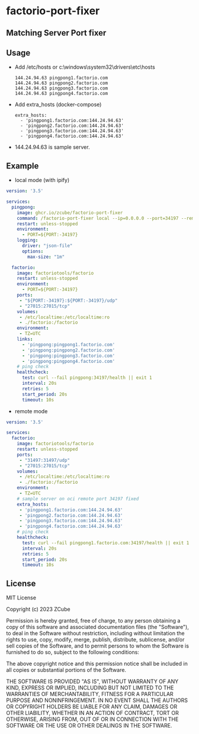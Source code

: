 # factorio-port-fixer

## Matching Server Port fixer

## Usage

* Add /etc/hosts or c:\windows\system32\drivers\etc\hosts
  ```
  144.24.94.63 pingpong1.factorio.com
  144.24.94.63 pingpong2.factorio.com
  144.24.94.63 pingpong3.factorio.com
  144.24.94.63 pingpong4.factorio.com
  ```
* Add extra_hosts (docker-compose)
  ```
  extra_hosts:
    - 'pingpong1.factorio.com:144.24.94.63'
    - 'pingpong2.factorio.com:144.24.94.63'
    - 'pingpong3.factorio.com:144.24.94.63'
    - 'pingpong4.factorio.com:144.24.94.63'
  ```

* 144.24.94.63 is sample server.

## Example

* local mode (with ipify)

```yaml
version: '3.5'

services:
  pingpong:
    image: ghcr.io/zcube/factorio-port-fixer
    command: /factorio-port-fixer local --ip=0.0.0.0 --port=34197 --remotePort=${PORT:-34197}
    restart: unless-stopped
    environment:
      - PORT=${PORT:-34197}
    logging:
      driver: "json-file"
      options:
        max-size: "1m"

  factorio:
    image: factoriotools/factorio
    restart: unless-stopped
    environment:
      - PORT=${PORT:-34197}
    ports:
     - "${PORT:-34197}:${PORT:-34197}/udp"
     - "27015:27015/tcp"
    volumes:
     - /etc/localtime:/etc/localtime:ro
     - ./factorio:/factorio
    environment:
     - TZ=UTC
    links:
      - 'pingpong:pingpong1.factorio.com'
      - 'pingpong:pingpong2.factorio.com'
      - 'pingpong:pingpong3.factorio.com'
      - 'pingpong:pingpong4.factorio.com'
    # ping check
    healthcheck:
      test: curl --fail pingpong:34197/health || exit 1
      interval: 20s
      retries: 5
      start_period: 20s
      timeout: 10s
```

* remote mode

```yaml
version: '3.5'

services:
  factorio:
    image: factoriotools/factorio
    restart: unless-stopped
    ports:
     - "31497:31497/udp"
     - "27015:27015/tcp"
    volumes:
     - /etc/localtime:/etc/localtime:ro
     - ./factorio:/factorio
    environment:
     - TZ=UTC
    # sample server on oci remote port 34197 fixed
    extra_hosts:
     - 'pingpong1.factorio.com:144.24.94.63'
     - 'pingpong2.factorio.com:144.24.94.63'
     - 'pingpong3.factorio.com:144.24.94.63'
     - 'pingpong4.factorio.com:144.24.94.63'
    # ping check
    healthcheck:
      test: curl --fail pingpong1.factorio.com:34197/health || exit 1
      interval: 20s
      retries: 5
      start_period: 20s
      timeout: 10s
```

## License

MIT License

Copyright (c) 2023 ZCube

Permission is hereby granted, free of charge, to any person obtaining a copy
of this software and associated documentation files (the "Software"), to deal
in the Software without restriction, including without limitation the rights
to use, copy, modify, merge, publish, distribute, sublicense, and/or sell
copies of the Software, and to permit persons to whom the Software is
furnished to do so, subject to the following conditions:

The above copyright notice and this permission notice shall be included in all
copies or substantial portions of the Software.

THE SOFTWARE IS PROVIDED "AS IS", WITHOUT WARRANTY OF ANY KIND, EXPRESS OR
IMPLIED, INCLUDING BUT NOT LIMITED TO THE WARRANTIES OF MERCHANTABILITY,
FITNESS FOR A PARTICULAR PURPOSE AND NONINFRINGEMENT. IN NO EVENT SHALL THE
AUTHORS OR COPYRIGHT HOLDERS BE LIABLE FOR ANY CLAIM, DAMAGES OR OTHER
LIABILITY, WHETHER IN AN ACTION OF CONTRACT, TORT OR OTHERWISE, ARISING FROM,
OUT OF OR IN CONNECTION WITH THE SOFTWARE OR THE USE OR OTHER DEALINGS IN THE
SOFTWARE.
